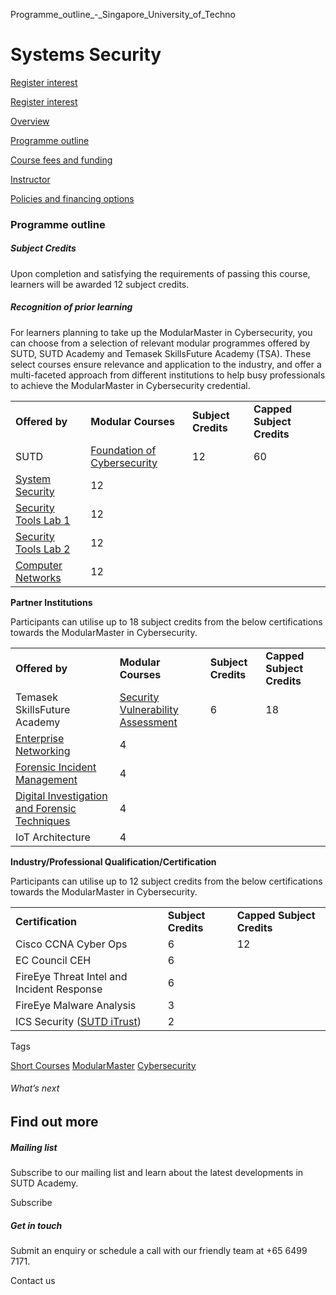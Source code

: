 Programme_outline_-_Singapore_University_of_Techno



Systems Security
================

[Register interest](/admissions/academy/short-courses/short-courses-register-your-interest/?coursename=systems-security)

[Register interest](/admissions/academy/short-courses/short-courses-register-your-interest/?coursename=systems-security)

[Overview](/course/systems-security/#tabs)

[Programme outline](/course/systems-security/programme-outline/#tabs)

[Course fees and funding](/course/systems-security/course-fees-and-funding/#tabs)

[Instructor](/course/systems-security/instructor/#tabs)

[Policies and financing options](/course/systems-security/policies-and-financing-options/#tabs)

### Programme outline

##### **Subject Credits**

Upon completion and satisfying the requirements of passing this course, learners will be awarded 12 subject credits.

##### **Recognition of prior learning**

For learners planning to take up the ModularMaster in Cybersecurity, you can choose from a selection of relevant modular programmes offered by SUTD, SUTD Academy and Temasek SkillsFuture Academy (TSA). These select courses ensure relevance and application to the industry, and offer a multi-faceted approach from different institutions to help busy professionals to achieve the ModularMaster in Cybersecurity credential.

|  |  |  |  |
| --- | --- | --- | --- |
| **Offered by** | **Modular Courses** | **Subject Credits** | **Capped Subject Credits** |
| SUTD | [Foundation of Cybersecurity](/course/Foundation-of-Cybersecurity) | 12 | 60 |
| [System Security](/course/Systems-Security) | 12 |
| [Security Tools Lab 1](/course/Security-Tools-Lab-1) | 12 |
| [Security Tools Lab 2](/course/Security-Tools-Lab-2) | 12 |
| [Computer Networks](/course/Computer-Networks) | 12 |

**Partner Institutions**

Participants can utilise up to 18 subject credits from the below certifications towards the ModularMaster in Cybersecurity.

|  |  |  |  |
| --- | --- | --- | --- |
| **Offered by** | **Modular Courses** | **Subject Credits** | **Capped Subject Credits** |
| Temasek SkillsFuture Academy | [Security Vulnerability Assessment](https://www.tp.edu.sg/schools-and-courses/adult-learners/all-courses/industry-specific-courses/skills-based-modular-courses/stackable-modular-courses/security-vulnerability-assessment.html) | 6 | 18 |
| [Enterprise Networking](https://www.tp.edu.sg/schools-and-courses/adult-learners/all-courses/industry-specific-courses/skills-based-modular-courses/stackable-modular-courses/enterprise-networking.html) | 4 |
| [Forensic Incident Management](https://www.tp.edu.sg/schools-and-courses/adult-learners/all-courses/industry-specific-courses/skills-based-modular-courses/stackable-modular-courses/forensic-incident-management.html) | 4 |
| [Digital Investigation and Forensic Techniques](https://www.tp.edu.sg/schools-and-courses/adult-learners/all-courses/industry-specific-courses/skills-based-modular-courses/stackable-modular-courses/digital-investigation-and-forensic-techniques.html) | 4 |
| IoT Architecture | 4 |

**Industry/Professional Qualification/Certification**

Participants can utilise up to 12 subject credits from the below certifications towards the ModularMaster in Cybersecurity.

|  |  |  |
| --- | --- | --- |
| **Certification** | **Subject Credits** | **Capped Subject Credits** |
| Cisco CCNA Cyber Ops | 6 | 12 |
| EC Council CEH | 6 |
| FireEye Threat Intel and Incident Response | 6 |
| FireEye Malware Analysis | 3 |
| ICS Security ([SUTD iTrust](https://itrust.sutd.edu.sg/)) | 2 |

Tags

[Short Courses](/admissions/academy/courses-and-modules/?academy-type-course=780)
[ModularMaster](/admissions/academy/courses-and-modules/?academy-type-course=792)
[Cybersecurity](/admissions/academy/courses-and-modules/?discipline=787)

###### What’s next

Find out more
-------------

##### Mailing list

Subscribe to our mailing list and learn about the latest developments in SUTD Academy.

Subscribe

##### Get in touch

Submit an enquiry or schedule a call with our friendly team at +65 6499 7171.

Contact us

